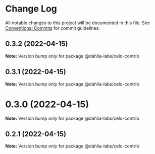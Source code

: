 # Change Log

All notable changes to this project will be documented in this file.
See [Conventional Commits](https://conventionalcommits.org) for commit guidelines.

## 0.3.2 (2022-04-15)

**Note:** Version bump only for package @dahlia-labs/celo-contrib





## 0.3.1 (2022-04-15)

**Note:** Version bump only for package @dahlia-labs/celo-contrib





# 0.3.0 (2022-04-15)

**Note:** Version bump only for package @dahlia-labs/celo-contrib





## 0.2.1 (2022-04-15)

**Note:** Version bump only for package @dahlia-labs/celo-contrib
